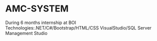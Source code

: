 # AMC-SYSTEM
During 6 months internship at BOI
Technologies:.NET/C#/Bootstrap/HTML/CSS
VisualStudio/SQL Server Management Studio

